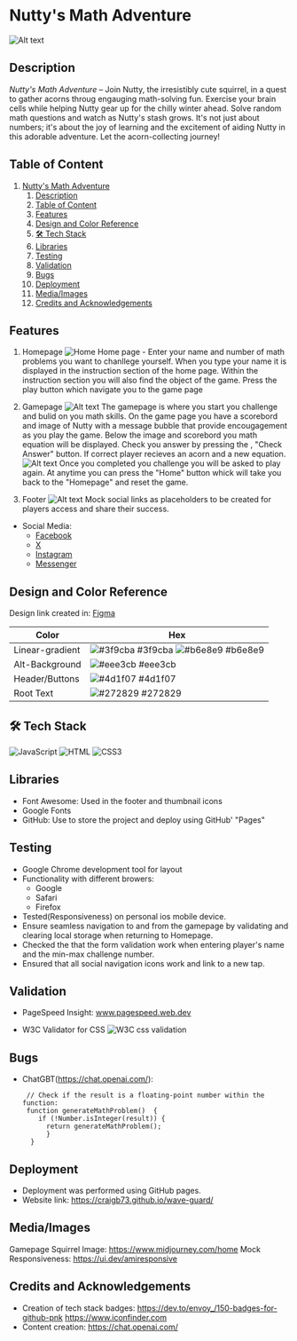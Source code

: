 # Nutty's Math Adventure

![Alt text](assets/images/mock-screen.png)
## Description 

*Nutty's Math Adventure* – Join Nutty, the irresistibly cute squirrel, in a quest to gather acorns throug engauging math-solving fun. Exercise your brain cells while helping Nutty gear up for the chilly winter ahead. Solve random math questions and watch as Nutty's stash grows. It's not just about numbers; it's about the joy of learning and the excitement of aiding Nutty in this adorable adventure. Let the acorn-collecting journey!

## Table of Content 

1. [Nutty's Math Adventure](#nuttys-math-adventure)
   1. [Description](#description)
   2. [Table of Content](#table-of-content)
   3. [Features](#features)
   4. [Design and Color Reference](#design-and-color-reference)
   5. [🛠 Tech Stack](#%F0%9F%9B%A0-tech-stack)
   6. [Libraries](#libraries)
   7. [Testing](#testing)
   8. [Validation](#validation)
   9. [Bugs](#bugs)
   10. [Deployment](#deployment)
   11. [Media/Images](#mediaimages)
   12. [Credits and Acknowledgements](#credits-and-acknowledgements)

## Features
1. Homepage
 ![Home ](<Screenshot 2023-11-12 at 20.11.01.png>)
Home page -  Enter your name and number of math problems you want to chanllege yourself. When you type your name it is displayed in the instruction section of the home page. Within the instruction section you will also find the object of the game.
Press the play button which navigate you to the game page

2. Gamepage
![Alt text](<Screenshot 2023-11-12 at 20.16.27.png>)
The gamepage is where you start you challenge and bulid on you math skills. On the game page you have a scorebord and image of Nutty with a message bubble that provide encougagement as you play the game. Below the image and scorebord you math equation will be displayed. Check you answer by pressing the , "Check Answer" button. If correct player recieves an acorn and a new equation. 
![Alt text](<Screenshot 2023-11-12 at 20.24.39.png>)
Once you completed you challenge you will be asked to play again. At anytime you can press the "Home" button whick will take you back to the "Homepage" and reset the game.
1. Footer
![Alt text](<Screenshot 2023-11-12 at 21.17.19.png>)
 Mock social links as placeholders to be created for players access and share their success.

- Social Media:
  - [Facebook](https://www.facebook.com)
  - [X](https://www.x.com)
  - [Instagram](https://www.instagram.com)
  - [Messenger](https://www.messenger.com)

## Design and Color Reference
 Design link created in: [Figma](https://www.figma.com/file/uzQhUBLFXZnp77fvHifUTR/nutty_math?type=design&node-id=1%3A94&mode=design&t=ADPiRRybJDRygtgZ-1)

| Color             | Hex                                                                |
| ----------------- | ------------------------------------------------------------------ |
| Linear-gradient | ![#3f9cba](https://via.placeholder.com/10/3f9cba?text=+) #3f9cba ![#b6e8e9](https://via.placeholder.com/10/b6e8e9?text=+) #b6e8e9|
| Alt-Background | ![#eee3cb](https://via.placeholder.com/10/eee3cb?text=+) #eee3cb |
| Header/Buttons | ![#4d1f07](https://via.placeholder.com/10/4d1f07?text=+) #4d1f07 |
| Root Text | ![#272829](https://via.placeholder.com/10/272829?text=+) #272829 |

## 🛠 Tech Stack
![JavaScript](https://img.shields.io/badge/JavaScript-F7DF1E?style=for-the-badge&logo=javascript&logoColor=black)
![HTML](https://img.shields.io/badge/HTML-239120?style=for-the-badge&logo=html5&logoColor=white)
![CSS3](https://img.shields.io/badge/CSS3-239120?&style=for-the-badge&logo=css3&logoColor=white)

## Libraries
 - Font Awesome: Used in the footer and thumbnail icons
- Google Fonts
- GitHub: Use to store the project and deploy using GitHub' "Pages"

## Testing
- Google Chrome development tool for layout
- Functionality with different browers: 
  - Google 
  - Safari  
  - Firefox
- Tested(Responsiveness) on personal ios mobile device.
- Ensure seamless navigation to and from the gamepage by validating and clearing local storage when returning to Homepage.
- Checked the that the form validation work when entering player's name and the min-max challenge number.
- Ensured that all social navigation icons work and link to a new tap.

## Validation
- PageSpeed Insight: www.pagespeed.web.dev
  
- W3C Validator for CSS
![W3C css validation](<Screenshot 2023-11-16 at 00.45.48.png>)
## Bugs
- ChatGBT(https://chat.openai.com/): 
  ```
   // Check if the result is a floating-point number within the function: 
   function generateMathProblem()  {
      if (!Number.isInteger(result)) {
        return generateMathProblem();
        }
    }
    ```

## Deployment 
- Deployment was performed using GitHub pages.
- Website link: https://craigb73.github.io/wave-guard/

## Media/Images
Gamepage Squirrel Image:  https://www.midjourney.com/home
Mock Responsiveness: https://ui.dev/amiresponsive

## Credits and Acknowledgements
- Creation of tech stack badges: https://dev.to/envoy_/150-badges-for-github-pnk
https://www.iconfinder.com
- Content creation: https://chat.openai.com/